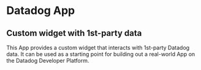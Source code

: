 # Datadog App

## Custom widget with 1st-party data

This App provides a custom widget that interacts with 1st-party Datadog data.
It can be used as a starting point for building out a real-world App on the Datadog Developer Platform.
